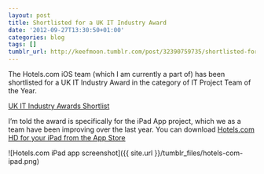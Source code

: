 ```yaml
---
layout: post
title: Shortlisted for a UK IT Industry Award
date: '2012-09-27T13:30:50+01:00'
categories: blog
tags: []
tumblr_url: http://keefmoon.tumblr.com/post/32390759735/shortlisted-for-a-uk-it-industry-award
---
```

The Hotels.com iOS team (which I am currently a part of) has been shortlisted for a UK IT Industry Award in the category of IT Project Team of the Year.

[UK IT Industry Awards Shortlist](http://www.ukitindustryawards.co.uk/static/2012-shortlist)

I’m told the award is specifically for the iPad App project, which we as a team have been improving over the last year.
You can download [Hotels.com HD for your iPad from the App Store](https://itunes.apple.com/us/app/hotels.com-hd/id461327349?mt=8)

![Hotels.com iPad app screenshot]({{ site.url }}/tumblr_files/hotels-com-ipad.png)
